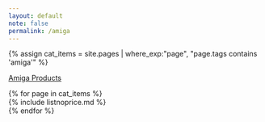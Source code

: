 ```yaml
---
layout: default
note: false
permalink: /amiga
---
```


{% assign cat_items = site.pages |  where_exp:"page", "page.tags contains 'amiga'" %}

<div class="container">

<u>Amiga Products</u>
<div class="row">
	{% for page in cat_items %}
<div class="col-md-4" markdown="1">
{% include listnoprice.md %}
</div>
	  {% endfor %}
</div>
</div>
